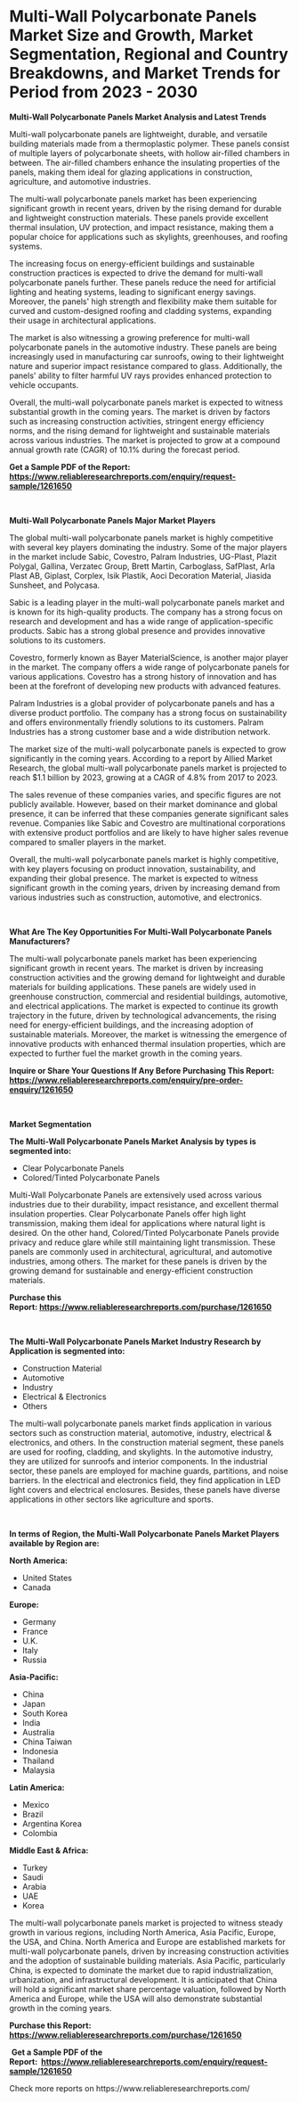 <p><h1>Multi-Wall Polycarbonate Panels Market Size and Growth, Market Segmentation, Regional and Country Breakdowns, and Market Trends for Period from 2023 -  2030</h1></p><p><strong>Multi-Wall Polycarbonate Panels Market Analysis and Latest Trends</strong></p>
<p><p>Multi-wall polycarbonate panels are lightweight, durable, and versatile building materials made from a thermoplastic polymer. These panels consist of multiple layers of polycarbonate sheets, with hollow air-filled chambers in between. The air-filled chambers enhance the insulating properties of the panels, making them ideal for glazing applications in construction, agriculture, and automotive industries.</p><p>The multi-wall polycarbonate panels market has been experiencing significant growth in recent years, driven by the rising demand for durable and lightweight construction materials. These panels provide excellent thermal insulation, UV protection, and impact resistance, making them a popular choice for applications such as skylights, greenhouses, and roofing systems.</p><p>The increasing focus on energy-efficient buildings and sustainable construction practices is expected to drive the demand for multi-wall polycarbonate panels further. These panels reduce the need for artificial lighting and heating systems, leading to significant energy savings. Moreover, the panels' high strength and flexibility make them suitable for curved and custom-designed roofing and cladding systems, expanding their usage in architectural applications.</p><p>The market is also witnessing a growing preference for multi-wall polycarbonate panels in the automotive industry. These panels are being increasingly used in manufacturing car sunroofs, owing to their lightweight nature and superior impact resistance compared to glass. Additionally, the panels' ability to filter harmful UV rays provides enhanced protection to vehicle occupants.</p><p>Overall, the multi-wall polycarbonate panels market is expected to witness substantial growth in the coming years. The market is driven by factors such as increasing construction activities, stringent energy efficiency norms, and the rising demand for lightweight and sustainable materials across various industries. The market is projected to grow at a compound annual growth rate (CAGR) of 10.1% during the forecast period.</p></p>
<p><strong>Get a Sample PDF of the Report:&nbsp; <a href="https://www.reliableresearchreports.com/enquiry/request-sample/1261650">https://www.reliableresearchreports.com/enquiry/request-sample/1261650</a></strong></p>
<p>&nbsp;</p>
<p><strong>Multi-Wall Polycarbonate Panels Major Market Players</strong></p>
<p><p>The global multi-wall polycarbonate panels market is highly competitive with several key players dominating the industry. Some of the major players in the market include Sabic, Covestro, Palram Industries, UG-Plast, Plazit Polygal, Gallina, Verzatec Group, Brett Martin, Carboglass, SafPlast, Arla Plast AB, Giplast, Corplex, Isik Plastik, Aoci Decoration Material, Jiasida Sunsheet, and Polycasa.</p><p>Sabic is a leading player in the multi-wall polycarbonate panels market and is known for its high-quality products. The company has a strong focus on research and development and has a wide range of application-specific products. Sabic has a strong global presence and provides innovative solutions to its customers.</p><p>Covestro, formerly known as Bayer MaterialScience, is another major player in the market. The company offers a wide range of polycarbonate panels for various applications. Covestro has a strong history of innovation and has been at the forefront of developing new products with advanced features.</p><p>Palram Industries is a global provider of polycarbonate panels and has a diverse product portfolio. The company has a strong focus on sustainability and offers environmentally friendly solutions to its customers. Palram Industries has a strong customer base and a wide distribution network.</p><p>The market size of the multi-wall polycarbonate panels is expected to grow significantly in the coming years. According to a report by Allied Market Research, the global multi-wall polycarbonate panels market is projected to reach $1.1 billion by 2023, growing at a CAGR of 4.8% from 2017 to 2023.</p><p>The sales revenue of these companies varies, and specific figures are not publicly available. However, based on their market dominance and global presence, it can be inferred that these companies generate significant sales revenue. Companies like Sabic and Covestro are multinational corporations with extensive product portfolios and are likely to have higher sales revenue compared to smaller players in the market.</p><p>Overall, the multi-wall polycarbonate panels market is highly competitive, with key players focusing on product innovation, sustainability, and expanding their global presence. The market is expected to witness significant growth in the coming years, driven by increasing demand from various industries such as construction, automotive, and electronics.</p></p>
<p>&nbsp;</p>
<p><strong>What Are The Key Opportunities For Multi-Wall Polycarbonate Panels Manufacturers?</strong></p>
<p><p>The multi-wall polycarbonate panels market has been experiencing significant growth in recent years. The market is driven by increasing construction activities and the growing demand for lightweight and durable materials for building applications. These panels are widely used in greenhouse construction, commercial and residential buildings, automotive, and electrical applications. The market is expected to continue its growth trajectory in the future, driven by technological advancements, the rising need for energy-efficient buildings, and the increasing adoption of sustainable materials. Moreover, the market is witnessing the emergence of innovative products with enhanced thermal insulation properties, which are expected to further fuel the market growth in the coming years.</p></p>
<p><strong>Inquire or Share Your Questions If Any Before Purchasing This Report: <a href="https://www.reliableresearchreports.com/enquiry/pre-order-enquiry/1261650">https://www.reliableresearchreports.com/enquiry/pre-order-enquiry/1261650</a></strong></p>
<p>&nbsp;</p>
<p><strong>Market Segmentation</strong></p>
<p><strong>The Multi-Wall Polycarbonate Panels Market Analysis by types is segmented into:</strong></p>
<p><ul><li>Clear Polycarbonate Panels</li><li>Colored/Tinted Polycarbonate Panels</li></ul></p>
<p><p>Multi-Wall Polycarbonate Panels are extensively used across various industries due to their durability, impact resistance, and excellent thermal insulation properties. Clear Polycarbonate Panels offer high light transmission, making them ideal for applications where natural light is desired. On the other hand, Colored/Tinted Polycarbonate Panels provide privacy and reduce glare while still maintaining light transmission. These panels are commonly used in architectural, agricultural, and automotive industries, among others. The market for these panels is driven by the growing demand for sustainable and energy-efficient construction materials.</p></p>
<p><strong>Purchase this Report:&nbsp;<a href="https://www.reliableresearchreports.com/purchase/1261650">https://www.reliableresearchreports.com/purchase/1261650</a></strong></p>
<p>&nbsp;</p>
<p><strong>The Multi-Wall Polycarbonate Panels Market Industry Research by Application is segmented into:</strong></p>
<p><ul><li>Construction Material</li><li>Automotive</li><li>Industry</li><li>Electrical & Electronics</li><li>Others</li></ul></p>
<p><p>The multi-wall polycarbonate panels market finds application in various sectors such as construction material, automotive, industry, electrical & electronics, and others. In the construction material segment, these panels are used for roofing, cladding, and skylights. In the automotive industry, they are utilized for sunroofs and interior components. In the industrial sector, these panels are employed for machine guards, partitions, and noise barriers. In the electrical and electronics field, they find application in LED light covers and electrical enclosures. Besides, these panels have diverse applications in other sectors like agriculture and sports.</p></p>
<p>&nbsp;</p>
<p><strong>In terms of Region, the Multi-Wall Polycarbonate Panels Market Players available by Region are:</strong></p>
<p>
    <p> <strong> North America: </strong>
        <ul>
            <li>United States</li>
            <li>Canada</li>
        </ul>
        </p> 
    <p> <strong> Europe: </strong>
        <ul>
            <li>Germany</li>
            <li>France</li>
            <li>U.K.</li>
            <li>Italy</li>
            <li>Russia</li>
        </ul>
        </p> 
    <p> <strong> Asia-Pacific: </strong>
        <ul>
            <li>China</li>
            <li>Japan</li>
            <li>South Korea</li>
            <li>India</li>
            <li>Australia</li>
            <li>China Taiwan</li>
            <li>Indonesia</li>
            <li>Thailand</li>
            <li>Malaysia</li>
        </ul>
        </p> 
    <p> <strong> Latin America: </strong>
        <ul>
            <li>Mexico</li>
            <li>Brazil</li>
            <li>Argentina Korea</li>
            <li>Colombia</li>
        </ul>
        </p> 
    <p> <strong> Middle East & Africa: </strong>
        <ul>
            <li>Turkey</li>
            <li>Saudi</li>
            <li>Arabia</li>
            <li>UAE</li>
            <li>Korea</li>
        </ul>
    </p>
    </p>
<p><p>The multi-wall polycarbonate panels market is projected to witness steady growth in various regions, including North America, Asia Pacific, Europe, the USA, and China. North America and Europe are established markets for multi-wall polycarbonate panels, driven by increasing construction activities and the adoption of sustainable building materials. Asia Pacific, particularly China, is expected to dominate the market due to rapid industrialization, urbanization, and infrastructural development. It is anticipated that China will hold a significant market share percentage valuation, followed by North America and Europe, while the USA will also demonstrate substantial growth in the coming years.</p></p>
<p><strong>Purchase this Report: <a href="https://www.reliableresearchreports.com/purchase/1261650">https://www.reliableresearchreports.com/purchase/1261650</a></strong></p>
<p>&nbsp;<strong>Get a Sample PDF of the Report:&nbsp;&nbsp;<a href="https://www.reliableresearchreports.com/enquiry/request-sample/1261650">https://www.reliableresearchreports.com/enquiry/request-sample/1261650</a></strong></p>
<p><strong></strong></p>
<p>Check more reports on https://www.reliableresearchreports.com/</p>